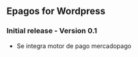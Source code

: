 Epagos for Wordpress
---------------------

### Initial release  - Version 0.1
- Se integra motor de pago mercadopago
